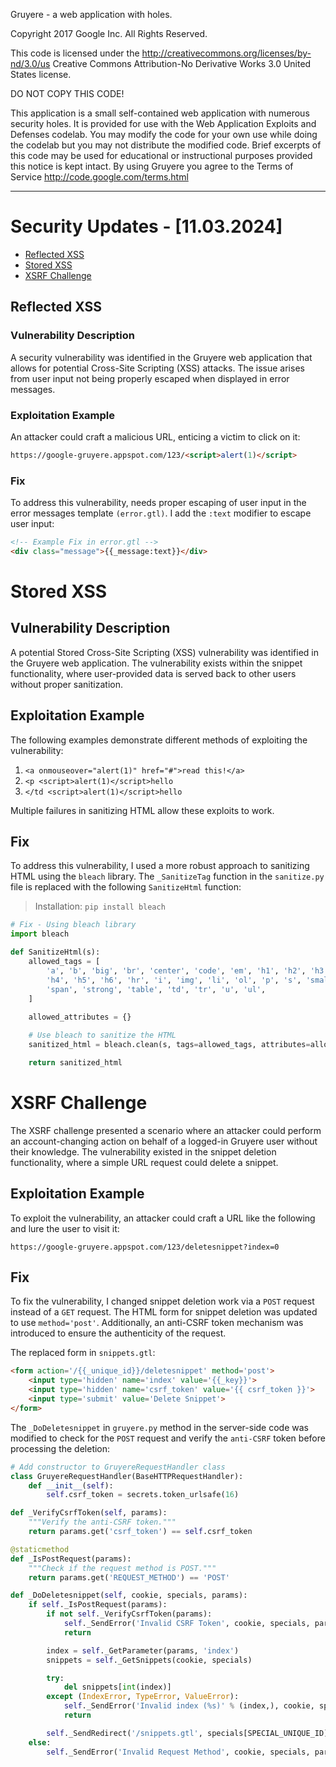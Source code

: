 Gruyere - a web application with holes.

Copyright 2017 Google Inc. All Rights Reserved.

This code is licensed under the http://creativecommons.org/licenses/by-nd/3.0/us
Creative Commons Attribution-No Derivative Works 3.0 United States license.

DO NOT COPY THIS CODE!

This application is a small self-contained web application with numerous
security holes. It is provided for use with the Web Application Exploits and
Defenses codelab. You may modify the code for your own use while doing the
codelab but you may not distribute the modified code. Brief excerpts of this
code may be used for educational or instructional purposes provided this
notice is kept intact. By using Gruyere you agree to the Terms of Service
http://code.google.com/terms.html

---

# Security Updates - [11.03.2024]

- [Reflected XSS](#reflected-xss)
- [Stored XSS](#stored-xss)
- [XSRF Challenge](#xsrf-challenge)

## Reflected XSS

### Vulnerability Description

A security vulnerability was identified in the Gruyere web application that allows for potential Cross-Site Scripting (XSS) attacks. The issue arises from user input not being properly escaped when displayed in error messages.

### Exploitation Example

An attacker could craft a malicious URL, enticing a victim to click on it:

```html
https://google-gruyere.appspot.com/123/<script>alert(1)</script>
```

### Fix

To address this vulnerability, needs proper escaping of user input in the error messages template `(error.gtl)`. I add the `:text` modifier to escape user input:

```html
<!-- Example Fix in error.gtl -->
<div class="message">{{_message:text}}</div>
```

# Stored XSS

## Vulnerability Description

A potential Stored Cross-Site Scripting (XSS) vulnerability was identified in the Gruyere web application. The vulnerability exists within the snippet functionality, where user-provided data is served back to other users without proper sanitization.

## Exploitation Example

The following examples demonstrate different methods of exploiting the vulnerability:

1. `<a onmouseover="alert(1)" href="#">read this!</a>`
2. `<p <script>alert(1)</script>hello`
3. `</td <script>alert(1)</script>hello`

Multiple failures in sanitizing HTML allow these exploits to work.

## Fix

To address this vulnerability, I used a more robust approach to sanitizing HTML using the `bleach` library. The `_SanitizeTag` function in the `sanitize.py` file is replaced with the following `SanitizeHtml` function:

> Installation: `pip install bleach`

```python
# Fix - Using bleach library
import bleach

def SanitizeHtml(s):
    allowed_tags = [
        'a', 'b', 'big', 'br', 'center', 'code', 'em', 'h1', 'h2', 'h3',
        'h4', 'h5', 'h6', 'hr', 'i', 'img', 'li', 'ol', 'p', 's', 'small',
        'span', 'strong', 'table', 'td', 'tr', 'u', 'ul',
    ]
    
    allowed_attributes = {}

    # Use bleach to sanitize the HTML
    sanitized_html = bleach.clean(s, tags=allowed_tags, attributes=allowed_attributes)

    return sanitized_html
```

# XSRF Challenge

The XSRF challenge presented a scenario where an attacker could perform an account-changing action on behalf of a logged-in Gruyere user without their knowledge. The vulnerability existed in the snippet deletion functionality, where a simple URL request could delete a snippet.

## Exploitation Example

To exploit the vulnerability, an attacker could craft a URL like the following and lure the user to visit it:

```
https://google-gruyere.appspot.com/123/deletesnippet?index=0
```

## Fix

To fix the vulnerability, I changed snippet deletion work via a `POST` request instead of a `GET` request. The HTML form for snippet deletion was updated to use `method='post'`. Additionally, an anti-CSRF token mechanism was introduced to ensure the authenticity of the request.

The replaced form in `snippets.gtl`:

```html
<form action='/{{_unique_id}}/deletesnippet' method='post'>
    <input type='hidden' name='index' value='{{_key}}'>
    <input type='hidden' name='csrf_token' value='{{ csrf_token }}'>
    <input type='submit' value='Delete Snippet'>
</form>
``` 

The `_DoDeletesnippet` in `gruyere.py` method in the server-side code was modified to check for the `POST` request and verify the `anti-CSRF` token before processing the deletion:

```python
# Add constructor to GruyereRequestHandler class
class GruyereRequestHandler(BaseHTTPRequestHandler):
    def __init__(self):
        self.csrf_token = secrets.token_urlsafe(16)
```

```python
def _VerifyCsrfToken(self, params):
    """Verify the anti-CSRF token."""
    return params.get('csrf_token') == self.csrf_token
```

```python
@staticmethod
def _IsPostRequest(params):
    """Check if the request method is POST."""
    return params.get('REQUEST_METHOD') == 'POST'
```

```python
def _DoDeletesnippet(self, cookie, specials, params):
    if self._IsPostRequest(params):
        if not self._VerifyCsrfToken(params):
            self._SendError('Invalid CSRF Token', cookie, specials, params)
            return

        index = self._GetParameter(params, 'index')
        snippets = self._GetSnippets(cookie, specials)

        try:
            del snippets[int(index)]
        except (IndexError, TypeError, ValueError):
            self._SendError('Invalid index (%s)' % (index,), cookie, specials, params)
            return

        self._SendRedirect('/snippets.gtl', specials[SPECIAL_UNIQUE_ID])
    else:
        self._SendError('Invalid Request Method', cookie, specials, params)
```